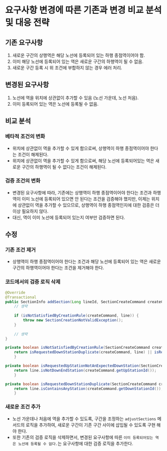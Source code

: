 # 요구사항 변경에 따른 기존과 변경 비교 분석 및 대응 전략


## 기존 요구사항

1. 새로운 구간의 상행역은 해당 노선에 등록되어 있는 하행 종점역이어야 함.
2. 이미 해당 노선에 등록되어 있는 역은 새로운 구간의 하행역이 될 수 없음.
3. 새로운 구간 등록 시 위 조건에 부합하지 않는 경우 에러 처리.

## 변경된 요구사항

1. 노선에 역을 위치에 상관없이 추가할 수 있음 (노선 가운데, 노선 처음).
2. 이미 등록되어 있는 역은 노선에 등록될 수 없음.

## 비교 분석

### 베타적 조건의 변화 
  - 위치에 상관없이 역을 추가할 수 있게 함으로써, 상행역이 하행 종점역이어야 한다는 조건이 해제된다.
  - 위치에 상관없이 역을 추가할 수 있게 함으로써, 해당 노선에 등록되어있는 역은 새로운 구간의 하행역이 될 수 없다는 조건이 해제된다.
### 검증 조건의 변화
- 변경된 요구사항에 따라, 기존에는 상행역이 하행 종점역이어야 한다는 조건과 하행역이 이미 노선에 등록되어 있으면 안 된다는 조건을 검증해야 했지만, 이제는 위치에 상관없이 역을 추가할 수 있으므로, 상행역이 하행 종점역인지에 대한 검증은 더 이상 필요하지 않다. 
- 대신, 역이 이미 노선에 등록되어 있는지 여부만 검증하면 된다.

## 수정 

### 기존 조건 제거
- 상행역이 하행 종점역이어야 한다는 조건과 해당 노선에 등록되어 있는 역은 새로운 구간의 하행역이어야 한다는 조건을 제거해야 한다.

### 코드에서의 검증 로직 삭제 

```java
@Override
@Transactional
public SectionInfo addSection(Long lineId, SectionCreateCommand createCommand) {
    // 생략 
    
    if (isNotSatisfiedByCreationRule(createCommand, line)) {
        throw new SectionCreationNotValidException();
    }
    
    // 생략 
}

private boolean isNotSatisfiedByCreationRule(SectionCreateCommand createCommand, Line line) {
	return isRequestedDownStationDuplicate(createCommand, line) || isRequestedUpStationNotAnExpectedDownStation(createCommand, line);
	}

private boolean isRequestedUpStationNotAnExpectedDownStation(SectionCreateCommand createCommand, Line line) {
	return line.isNotDownEndStation(createCommand.getUpStationId());
	}

private boolean isRequestedDownStationDuplicate(SectionCreateCommand createCommand, Line line) {
	return line.isContainsAnyStation(createCommand.getDownStationId());
	}
```

### 새로운 조건 추가 
- 노선 가운데나 처음에 역을 추가할 수 있도록, 구간을 조정하는 `adjustSections` 메서드의 로직을 추가하여, 새로운 구간이 기존 구간 사이에 삽입될 수 있도록 구현 해야 한다. 
- 또한 기존의 검증 로직을 삭제하면서, 변경된 요구사항에 따른 `이미 등록되어있는 역은 노선에 등록될 수 없다.`는 요구사항에 대한 검증 로직을 추가한다.
